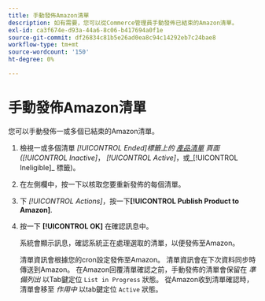 ```yaml
---
title: 手動發佈Amazon清單
description: 如有需要，您可以從Commerce管理員手動發佈已結束的Amazon清單。
exl-id: ca3f674e-d93a-44a6-8c06-b417694a0f1e
source-git-commit: df26834c81b5e26ad0ea8c94c14292eb7c24bae8
workflow-type: tm+mt
source-wordcount: '150'
ht-degree: 0%

---
```


# 手動發佈Amazon清單

您可以手動發佈一或多個已結束的Amazon清單。

1. 檢視一或多個清單 _[!UICONTROL Ended]_標籤上的 [產品清單](./managing-product-listings.md) 頁面(_[!UICONTROL Inactive]_， _[!UICONTROL Active]_，或_[!UICONTROL Ineligible]_ 標籤)。

1. 在左側欄中，按一下以核取您要重新發佈的每個清單。

1. 下 _[!UICONTROL Actions]_，按一下&#x200B;**[!UICONTROL Publish Product to Amazon]**.

1. 按一下 **[!UICONTROL OK]** 在確認訊息中。

   系統會顯示訊息，確認系統正在處理選取的清單，以便發佈至Amazon。

   清單資訊會根據您的cron設定發佈至Amazon。 清單資訊會在下次資料同步時傳送到Amazon。 在Amazon回覆清單確認之前，手動發佈的清單會保留在 _準備列出_ 以Tab鍵定位 `List in Progress` 狀態。 從Amazon收到清單確認時，清單會移至 _作用中_ 以tab鍵定位 `Active` 狀態。
